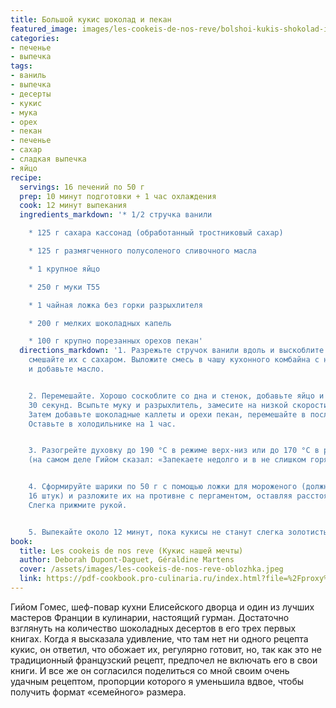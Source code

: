 ```yaml
---
title: Большой кукис шоколад и пекан
featured_image: images/les-cookeis-de-nos-reve/bolshoi-kukis-shokolad-i-pekan.jpeg
categories:
- печенье
- выпечка
tags:
- ваниль
- выпечка
- десерты
- кукис
- мука
- орех
- пекан
- печенье
- сахар
- сладкая выпечка
- яйцо
recipe:
  servings: 16 печений по 50 г
  prep: 10 минут подготовки + 1 час охлаждения
  cook: 12 минут выпекания
  ingredients_markdown: '* 1/2 стручка ванили

    * 125 г сахара кассонад (обработанный тростниковый сахар)

    * 125 г размягченного полусоленого сливочного масла

    * 1 крупное яйцо

    * 250 г муки T55

    * 1 чайная ложка без горки разрыхлителя

    * 200 г мелких шоколадных капель

    * 100 г крупно порезанных орехов пекан'
  directions_markdown: '1. Разрежьте стручок ванили вдоль и выскоблите семена, затем
    смешайте их с сахаром. Выложите смесь в чашу кухонного комбайна с насадкой-лопаткой
    и добавьте масло.


    2. Перемешайте. Хорошо соскоблите со дна и стенок, добавьте яйцо и перемешивайте
    30 секунд. Всыпьте муку и разрыхлитель, замесите на низкой скорости до объединения.
    Затем добавьте шоколадные каллеты и орехи пекан, перемешайте в последний раз.
    Оставьте в холодильнике на 1 час.


    3. Разогрейте духовку до 190 °C в режиме верх-низ или до 170 °C в режиме конвекции
    (на самом деле Гийом сказал: «Запекаете недолго и в не слишком горячей духовке»).


    4. Сформируйте шарики по 50 г с помощью ложки для мороженого (должно получиться
    16 штук) и разложите их на противне с пергаментом, оставляя расстояние между ними.
    Слегка прижмите рукой.


    5. Выпекайте около 12 минут, пока кукисы не станут слегка золотистыми, но не пересушенными.'
book:
  title: Les cookeis de nos reve (Кукис нашей мечты)
  author: Deborah Dupont-Daguet, Géraldine Martens
  cover: /assets/images/les-cookeis-de-nos-reve-oblozhka.jpeg
  link: https://pdf-cookbook.pro-culinaria.ru/index.html?file=%2Fproxy%2Finbooks%2Fles-cookeis-de-nos-reve.pdf
---
```


Гийом Гомес, шеф-повар кухни Елисейского дворца и один из лучших мастеров Франции в кулинарии, настоящий гурман. Достаточно взглянуть на количество шоколадных десертов в его трех первых книгах. Когда я высказала удивление, что там нет ни одного рецепта кукис, он ответил, что обожает их, регулярно готовит, но, так как это не традиционный французский рецепт, предпочел не включать его в свои книги. И все же он согласился поделиться со мной своим очень удачным рецептом, пропорции которого я уменьшила вдвое, чтобы получить формат «семейного» размера.

